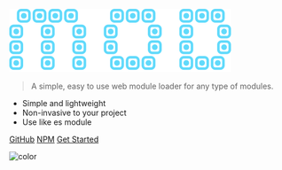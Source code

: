 ![logo](_media/logo.svg)

> A simple, easy to use web module loader for any type of modules.

-   Simple and lightweight
-   Non-invasive to your project
-   Use like es module

[GitHub](https://github.com/ucloud-fe/mod)
[NPM](https://www.npmjs.com/package/@ucloud-fe/mod)
[Get Started](quickStart.md)

<!-- background color -->

![color](#429cb92e)
